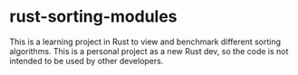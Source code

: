 # rust-sorting-modules

This is a learning project in Rust to view and benchmark different sorting algorithms. This is a personal project as a new Rust dev, so the code is not intended to be used by other developers.
